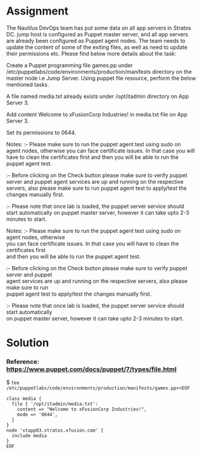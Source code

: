 # Assignment
The Nautilus DevOps team has put some data on all app servers in Stratos DC. jump host is configured as Puppet master server, and all app servers are already been configured as Puppet agent nodes. The team needs to update the content of some of the exiting files, as well as need to update their permissions etc. Please find below more details about the task:



Create a Puppet programming file games.pp under /etc/puppetlabs/code/environments/production/manifests directory on the master node i.e Jump Server. Using puppet file resource, perform the below mentioned tasks.

A file named media.txt already exists under /opt/itadmin directory on App Server 3.

Add content Welcome to xFusionCorp Industries! in media.txt file on App Server 3.

Set its permissions to 0644.

Notes: :- Please make sure to run the puppet agent test using sudo on agent nodes, otherwise you can face certificate issues. In that case you will have to clean the certificates first and then you will be able to run the puppet agent test.

:- Before clicking on the Check button please make sure to verify puppet server and puppet agent services are up and running on the respective servers, also please make sure to run puppet agent test to apply/test the changes manually first.

:- Please note that once lab is loaded, the puppet server service should start automatically on puppet master server, however it can take upto 2-3 minutes to start.

Notes: :- Please make sure to run the puppet agent test using sudo on agent nodes, otherwise  
you can face certificate issues. In that case you will have to clean the certificates first  
and then you will be able to run the puppet agent test.

:- Before clicking on the Check button please make sure to verify puppet server and puppet  
agent services are up and running on the respective servers, also please make sure to run  
puppet agent test to apply/test the changes manually first.

:- Please note that once lab is loaded, the puppet server service should start automatically  
on puppet master server, however it can take upto 2-3 minutes to start.

# Solution
### Reference: https://www.puppet.com/docs/puppet/7/types/file.html
$ `tee /etc/puppetlabs/code/environments/production/manifests/games.pp<<EOF`
```                
class media {
  file { '/opt/itadmin/media.txt':
    content => "Welcome to xFusionCorp Industries!",
    mode => '0644',
  }
}
node 'stapp03.stratos.xfusion.com' {
  include media
}
EOF
```
